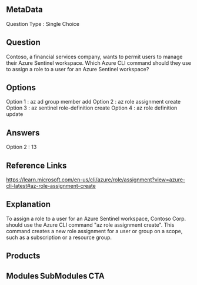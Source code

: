 ## MetaData
Question Type : Single Choice

## Question
Contoso, a financial services company, wants to permit users to manage their Azure Sentinel workspace. Which Azure CLI command should they use to assign a role to a user for an Azure Sentinel workspace? 


## Options
Option 1 : az ad group member add 
Option 2 : az role assignment create 
Option 3 : az sentinel role-definition create
Option 4 : az role definition update

## Answers
Option 2 : 13

## Reference Links
https://learn.microsoft.com/en-us/cli/azure/role/assignment?view=azure-cli-latest#az-role-assignment-create 

## Explanation
To assign a role to a user for an Azure Sentinel workspace, Contoso Corp. should use the Azure CLI command "az role assignment create". This command creates a new role assignment for a user or group on a scope, such as a subscription or a resource group. 
## Products 


## Modules SubModules CTA 